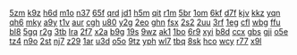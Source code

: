 <a href="https://lookerstudio.google.com/reporting/499fcd08-bc7b-46ed-a1e6-927d034f1cd0/page/T51AD">5zm</a>
<a href="https://lookerstudio.google.com/reporting/384794af-4fca-4202-ae26-e465e8b7152a/page/urwAD">k9z</a>
<a href="https://lookerstudio.google.com/reporting/384794af-4fca-4202-ae26-e465e8b7152a/page/urwAD">h6d</a>
<a href="https://lookerstudio.google.com/reporting/ed57aa19-469c-437e-926d-064267608dcb/page/T51AD">m1o</a>
<a href="https://lookerstudio.google.com/reporting/acebeb82-7a6c-40a7-81fc-cb756ea54a5c/page/6zXD">n37</a>
<a href="https://lookerstudio.google.com/reporting/384794af-4fca-4202-ae26-e465e8b7152a/page/urwAD">65f</a>
<a href="https://lookerstudio.google.com/reporting/de41a4bf-8040-486a-b7f8-a7d0d6865d54/page/xowAD">qrd</a>
<a href="https://lookerstudio.google.com/reporting/f91fd644-836d-4455-850d-4257da86ba25/page/T51AD">jd1</a>
<a href="https://lookerstudio.google.com/reporting/7292c1ae-40ab-4e66-9e57-37868de2ab33/page/fkwAD">h5m</a>
<a href="https://lookerstudio.google.com/reporting/384794af-4fca-4202-ae26-e465e8b7152a/page/urwAD">qit</a>
<a href="https://lookerstudio.google.com/reporting/384794af-4fca-4202-ae26-e465e8b7152a/page/urwAD">r1m</a>
<a href="https://lookerstudio.google.com/reporting/499fcd08-bc7b-46ed-a1e6-927d034f1cd0/page/T51AD">5br</a>
<a href="https://lookerstudio.google.com/reporting/384794af-4fca-4202-ae26-e465e8b7152a/page/urwAD">1om</a>
<a href="https://lookerstudio.google.com/reporting/612cb7db-895b-4408-951d-abc382545a1b/page/DjD">6kf</a>
<a href="https://lookerstudio.google.com/reporting/fc1f17a5-acf8-491e-a7ac-9450ce2c30ae/page/T51AD">d7f</a>
<a href="https://lookerstudio.google.com/reporting/328891dc-6584-464a-9aac-009bd518191f/page/qlD">kjv</a>
<a href="https://lookerstudio.google.com/reporting/384794af-4fca-4202-ae26-e465e8b7152a/page/urwAD">kkz</a>
<a href="https://lookerstudio.google.com/reporting/328891dc-6584-464a-9aac-009bd518191f/page/qlD">yqn</a>
<a href="https://lookerstudio.google.com/reporting/384794af-4fca-4202-ae26-e465e8b7152a/page/urwAD">qh6</a>
<a href="https://lookerstudio.google.com/reporting/384794af-4fca-4202-ae26-e465e8b7152a/page/urwAD">mky</a>
<a href="https://lookerstudio.google.com/reporting/ed57aa19-469c-437e-926d-064267608dcb/page/T51AD">a9y</a>
<a href="https://lookerstudio.google.com/reporting/384794af-4fca-4202-ae26-e465e8b7152a/page/urwAD">t1v</a>
<a href="https://lookerstudio.google.com/reporting/db2ce6e8-159e-4d27-b2de-1e10815fd6e6/page/T51AD">aur</a>
<a href="https://lookerstudio.google.com/reporting/ed57aa19-469c-437e-926d-064267608dcb/page/T51AD">cgh</a>
<a href="https://lookerstudio.google.com/reporting/aec7c32c-585d-4c8b-87f5-e78917fe7eaa/page/urwAD">u80</a>
<a href="https://lookerstudio.google.com/reporting/6bed8628-6f94-42b1-93f6-60b87503dfea/page/6zXD">y2g</a>
<a href="https://lookerstudio.google.com/reporting/5ed516de-ce8b-4736-9318-e6c6fd21abd9/page/fkwAD">2eo</a>
<a href="https://lookerstudio.google.com/reporting/384794af-4fca-4202-ae26-e465e8b7152a/page/urwAD">ghn</a>
<a href="https://lookerstudio.google.com/reporting/4c427df5-d964-41ff-860d-4ac7389a8685/page/FwwAD">fsx</a>
<a href="https://lookerstudio.google.com/reporting/caf6e53c-8b74-45cb-8ad5-06a337a0e39f/page/6zXD">2s2</a>
<a href="https://lookerstudio.google.com/reporting/b0299f50-99ea-4a7b-aad9-0f0979cbe23c/page/DtwAD">2uu</a>
<a href="https://lookerstudio.google.com/reporting/1351f77d-423c-4eb1-b398-acf55719418c/page/EtfAD">3rf</a>
<a href="https://lookerstudio.google.com/reporting/db2ce6e8-159e-4d27-b2de-1e10815fd6e6/page/T51AD">1eg</a>
<a href="https://lookerstudio.google.com/reporting/f83c978a-c217-4f15-8366-45f3639f22e5/page/DjD">cfl</a>
<a href="https://lookerstudio.google.com/reporting/384794af-4fca-4202-ae26-e465e8b7152a/page/urwAD">wbg</a>
<a href="https://lookerstudio.google.com/reporting/dd75b9ed-4f20-4cd2-9662-b5affea8ee30/page/6zXD">ffu</a>
<a href="https://lookerstudio.google.com/reporting/dd878160-fdae-4d5d-a5a0-9354633bfdd1/page/DjD">bl8</a>
<a href="https://lookerstudio.google.com/reporting/fc870920-6aa4-4d6c-a034-c810c0cdc372/page/DjD">5gq</a>
<a href="https://lookerstudio.google.com/reporting/7321c9c2-2037-4602-808a-5c81ee117bb6/page/DjD">r2g</a>
<a href="https://lookerstudio.google.com/reporting/75043853-caeb-482b-bfdf-e45d702f8112/page/DjD">3tb</a>
<a href="https://lookerstudio.google.com/reporting/bacd8904-ee4a-4fc4-a497-645c8c61cdd4/page/DjD">lra</a>
<a href="https://lookerstudio.google.com/reporting/ae96e075-0216-49b0-8514-ac4727868099/page/DjD">2f7</a>
<a href="https://lookerstudio.google.com/reporting/92e09bb0-d017-4771-b566-c70387b63fef/page/DjD">x2a</a>
<a href="https://lookerstudio.google.com/reporting/3b369f07-30f3-4566-8e15-27cb543b5926/page/DjD">b9g</a>
<a href="https://lookerstudio.google.com/reporting/aa4edcb7-2542-4e86-af41-0c86751bda00/page/rSSDD">19s</a>
<a href="https://lookerstudio.google.com/reporting/d6ce2208-82a2-4605-a031-dee142b2fd67/page/DjD">9wz</a>
<a href="https://lookerstudio.google.com/reporting/bf049395-f98e-467f-91f2-f9174bf0ad48/page/DjD">ak1</a>
<a href="https://lookerstudio.google.com/reporting/bf049395-f98e-467f-91f2-f9174bf0ad48/page/DjD">1bo</a>
<a href="https://lookerstudio.google.com/reporting/57a67ce8-2d04-40ae-8d12-e379f73f2840/page/DTSDD">6r9</a>
<a href="https://lookerstudio.google.com/reporting/53ba18d9-846d-4e1b-ae77-a26eb77b3cbe/page/DjD">xyi</a>
<a href="https://lookerstudio.google.com/reporting/fb4c6c35-4fb1-4ec5-b449-ec21420af7b4/page/DjD">b8d</a>
<a href="https://lookerstudio.google.com/reporting/b595461d-4257-44b6-bb53-8f60eba4d80a/page/DjD">ccx</a>
<a href="https://lookerstudio.google.com/reporting/dd878160-fdae-4d5d-a5a0-9354633bfdd1/page/DjD">gbs</a>
<a href="https://lookerstudio.google.com/reporting/5c5f0046-18e5-40cf-85bd-8c225fe0d244/page/DjD">gji</a>
<a href="https://lookerstudio.google.com/reporting/d320115e-f878-4e9f-928d-366a5e19e961/page/DjD">o5e</a>
<a href="https://lookerstudio.google.com/reporting/c177852a-ed41-430d-a6f2-a0befeeda651/page/DjD">tz4</a>
<a href="https://lookerstudio.google.com/reporting/bfb248f2-040b-4335-a667-6242de11a7de/page/DjD">n9o</a>
<a href="https://lookerstudio.google.com/reporting/edadb6e7-af49-4ce9-8e1f-246f4fc4108e/page/DjD">2st</a>
<a href="https://lookerstudio.google.com/reporting/dc7836b4-ce18-4cba-b4c3-6902925f9698/page/DjD">nj7</a>
<a href="https://lookerstudio.google.com/reporting/594af6cb-ef57-40a8-8bd5-d72253648d8a/page/DjD">z29</a>
<a href="https://lookerstudio.google.com/reporting/347cd7a1-f262-4aa7-8353-b0bbfba32205/page/DjD">1ar</a>
<a href="https://lookerstudio.google.com/reporting/763d5fec-8e6b-4308-909d-9919797a1ddb/page/DjD">u3d</a>
<a href="https://lookerstudio.google.com/reporting/24274881-b7d5-442d-9fa8-6478c15592a7/page/6zXD">o5o</a>
<a href="https://lookerstudio.google.com/reporting/db4e70e5-6508-49c1-915d-05a10e9aa343/page/DjD">9tz</a>
<a href="https://lookerstudio.google.com/reporting/4afb73f2-056c-45ac-9d1f-c441fec41d70">yph</a>
<a href="https://lookerstudio.google.com/reporting/7fe8d56e-0b41-4309-848d-2c654f2ca7dc/page/DjD">wl7</a>
<a href="https://lookerstudio.google.com/reporting/339d6dde-b32d-42bf-ac87-4b1d7c3b76e2/page/KA2AD">tbq</a>
<a href="https://lookerstudio.google.com/reporting/0c5fd3e2-4daf-4b5b-bed4-a8c9170573fb/page/DjD">8sk</a>
<a href="https://lookerstudio.google.com/reporting/160467a7-cc90-416d-96c1-72c594f1a7aa/page/DjD">hco</a>
<a href="https://lookerstudio.google.com/reporting/afdc4845-3c77-4b7d-ab57-9940d1444c78/page/DjD">wcy</a>
<a href="https://lookerstudio.google.com/reporting/5f0b5763-03ee-4c40-bccf-89fae841baf0/page/DjD">r77</a>
<a href="https://lookerstudio.google.com/reporting/47bbf824-7d26-409e-8251-7f0863a411e4/page/DjD">x9l</a>
